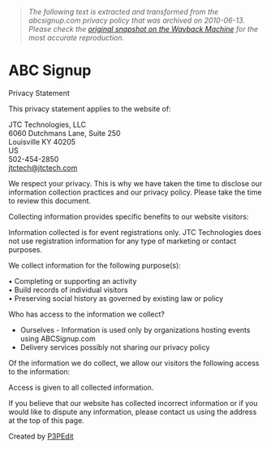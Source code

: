> *The following text is extracted and transformed from the abcsignup.com privacy policy that was archived on 2010-06-13. Please check the [original snapshot on the Wayback Machine](https://web.archive.org/web/20100613114901id_/http%3A//www.abcsignup.com/home/policy.aspx) for the most accurate reproduction.*

# ABC Signup

Privacy Statement

This privacy statement applies to the website of:

JTC Technologies, LLC   
6060 Dutchmans Lane, Suite 250   
Louisville KY 40205   
US   
502-454-2850   
[jtctech@jtctech.com](mailto:jtctech@jtctech.com)

We respect your privacy. This is why we have taken the time to disclose our information collection practices and our privacy policy. Please take the time to review this document. 

Collecting information provides specific benefits to our website visitors:

Information collected is for event registrations only. JTC Technologies does not use registration information for any type of marketing or contact purposes.

We collect information for the following purpose(s):

• Completing or supporting an activity   
• Build records of individual visitors   
• Preserving social history as governed by existing law or policy

Who has access to the information we collect?  


  * Ourselves - Information is used only by organizations hosting events using ABCSignup.com
  * Delivery services possibly not sharing our privacy policy



Of the information we do collect, we allow our visitors the following access to the information:

Access is given to all collected information. 

If you believe that our website has collected incorrect information or if you would like to dispute any information, please contact us using the address at the top of this page. 

Created by [P3PEdit](http://p3pedit.com/)
